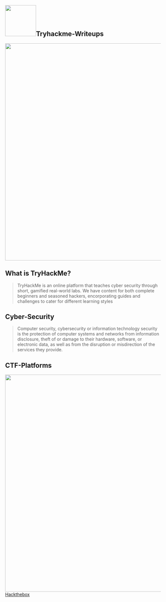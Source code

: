 ## <img src="https://assets.tryhackme.com/img/THMlogo.png" width="100px">Tryhackme-Writeups
<img src="https://blog.tryhackme.com/content/images/2020/08/1.png" width="700px">

## What is TryHackMe?
>TryHackMe is an online platform that teaches cyber security through short, gamified real-world labs. We have content for both complete beginners and seasoned hackers, encorporating guides and challenges to cater for different learning styles

## Cyber-Security
>Computer security, cybersecurity or information technology security is the protection of computer systems and networks from information disclosure, theft of or damage to their hardware, software, or electronic data, as well as from the disruption or misdirection of the services they provide.

## CTF-Platforms
<img src="https://cdn.vidyard.com/thumbnails/11996497/CmlLEMrH0WfOYA0mMXDxIw.jpg" width="700px"> 
<a href="https://hackthebox.eu">Hackthebox</a>
<a href=""></a>
<a href=""></a>
<a href=""></a>
<a href=""></a>
<a href=""></a>
